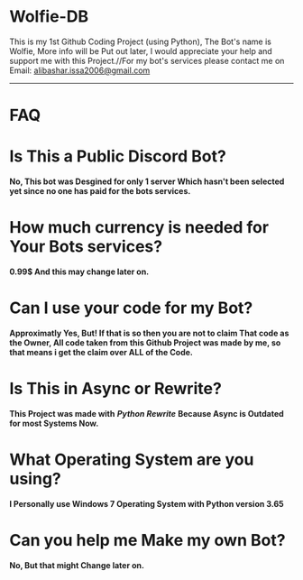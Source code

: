 # Wolfie-DB

This is my 1st Github Coding Project (using Python),
 The Bot's name is Wolfie,
 More info will be Put out later,
 I would appreciate your help and support me with this Project.//For my bot's services please contact me on Email:                     alibashar.issa2006@gmail.com
________________________________________________________________________________________________________________________________

# FAQ

# Is This a Public Discord Bot?

**No, This bot was Desgined for only 1 server Which hasn't been selected yet since no one has paid for the bots services.**

# How much currency is needed for Your Bots services?

**0.99$ And this may change later on.**

# Can I use your code for my Bot?

**Approximatly Yes, But! If that is so then you are not to claim That code as the Owner, All code taken from this Github Project 
was made by me, so that means i get the claim over ALL of the Code.**

# Is This in Async or Rewrite?

**This Project was made with** ***Python Rewrite*** **Because Async is Outdated for most Systems Now.**

# What Operating System are you using?

**I Personally use Windows 7 Operating System with Python version 3.65**

# Can you help me Make my own Bot?

**No, But that might Change later on.**
